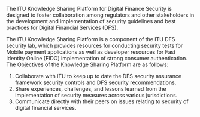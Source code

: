 The ITU Knowledge Sharing Platform for Digital Finance Security is designed to foster collaboration among regulators and other stakeholders in the development and implementation of security guidelines and best practices for Digital Financial Services (DFS).​​ 

The ITU Knowledge Sharing Platform is a component of the ITU DFS security lab, ​which provides resources for conducting security tests for Mobile payment applications as well as developer resources for Fast Identity Online (FIDO) implementation of strong consumer authentication.​
​
The Objectives of the Knowledge Sharing Platform are as follows:

1. Collaborate with ITU to keep up to date the DFS security assurance framework security controls and DFS security recommendations.
2. Share experiences, challenges, and lessons learned from the implementation of security measures across various jurisdictions.​
3. Communicate directly with their peers on issues relating to security of digital financial services.

